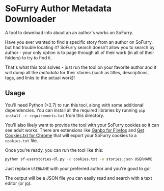 # SoFurry Author Metadata Downloader
A tool to download info about an an author's works on SoFurry.

Have you ever wanted to find a specific story from an author on
SoFurry, but had trouble locating it? SoFurry search doesn't allow
you to search by author - your only option is to page through all
of their work (in all of their folders) to try to find it.

That's what this tool solves - just run the tool on your favorite 
author and it will dump all the *metadata* for their stories (such
as titles, descriptions, tags, and links to the actual work)! 

## Usage
You'll need Python (>3.7) to run this tool, along with some additional
dependencies. You can install all the required libraries by running
`pip install -r requirements.txt` from this directory.

You'll also likely want to provide the tool with your SoFurry cookies so it can
see adult works. There are extensions like
[Ganbo for Firefox](https://addons.mozilla.org/en-US/firefox/addon/ganbo/) and
[Get Cookies.txt for Chrome](https://chrome.google.com/webstore/detail/get-cookiestxt/bgaddhkoddajcdgocldbbfleckgcbcid?hl=en)
that will export your SoFurry cookies to a `cookies.txt` file.

Once you're ready, you can run the tool like this:
```bash
python sf-userstories-dl.py -c cookies.txt -o stories.json USERNAME
```

Just replace `USERNAME` with your preferred author and you're good to go!

The output will be a JSON file you can easily read and search with a text editor (or jq).